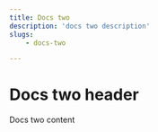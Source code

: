 ```yaml
---
title: Docs two
description: 'docs two description'
slugs:
    - docs-two

---
```

# Docs two header

Docs two content
